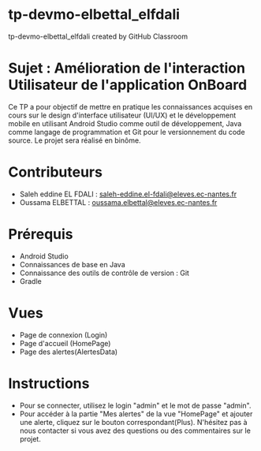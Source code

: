 # tp-devmo-elbettal_elfdali
tp-devmo-elbettal_elfdali created by GitHub Classroom

# Sujet : Amélioration de l'interaction Utilisateur de l'application OnBoard 


Ce TP a pour objectif de mettre en pratique les connaissances acquises en cours sur le design d'interface utilisateur (UI/UX) et le développement mobile en utilisant Android Studio comme outil de développement, Java comme langage de programmation et Git pour le versionnement du code source. Le projet sera réalisé en binôme.

# Contributeurs
- Saleh eddine EL FDALI : saleh-eddine.el-fdali@eleves.ec-nantes.fr
- Oussama ELBETTAL : oussama.elbettal@eleves.ec-nantes.fr
# Prérequis
- Android Studio
- Connaissances de base en Java
- Connaissance des outils de contrôle de version : Git
- Gradle
# Vues
- Page de connexion (Login)
- Page d'accueil (HomePage)
- Page des alertes(AlertesData)
# Instructions
- Pour se connecter, utilisez le login "admin" et le mot de passe "admin".
- Pour accéder à la partie "Mes alertes" de la vue "HomePage" et ajouter une alerte, cliquez sur le bouton correspondant(Plus).
N'hésitez pas à nous contacter si vous avez des questions ou des commentaires sur le projet.
